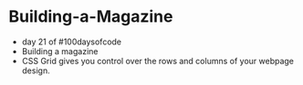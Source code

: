 # Building-a-Magazine
- day 21 of #100daysofcode
- Building a magazine
- CSS Grid gives you control over the rows and columns of your webpage design.
